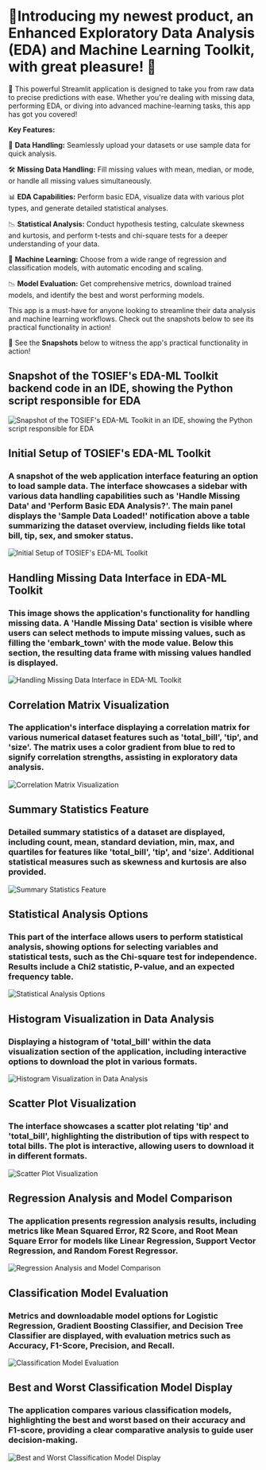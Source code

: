 # **🚀Introducing my newest product, an Enhanced Exploratory Data Analysis (EDA) and Machine Learning Toolkit, with great pleasure!  🚀**

🌟 This powerful Streamlit application is designed to take you from raw data to precise predictions with ease. Whether you're dealing with missing data, performing EDA, or diving into advanced machine-learning tasks, this app has got you covered!

**Key Features:**

📂 **Data Handling:** Seamlessly upload your datasets or use sample data for quick analysis.

🛠️ **Missing Data Handling:** Fill missing values with mean, median, or mode, or handle all missing values simultaneously.

📊 **EDA Capabilities:** Perform basic EDA, visualize data with various plot types, and generate detailed statistical analyses.

📉 **Statistical Analysis:** Conduct hypothesis testing, calculate skewness and kurtosis, and perform t-tests and chi-square tests for a deeper understanding of your data.

🧮 **Machine Learning:** Choose from a wide range of regression and classification models, with automatic encoding and scaling.

📉 **Model Evaluation:** Get comprehensive metrics, download trained models, and identify the best and worst performing models.

This app is a must-have for anyone looking to streamline their data analysis and machine learning workflows. Check out the snapshots below to see its practical functionality in action!

🔗 See the **Snapshots** below to witness the app's practical functionality in action!



## Snapshot of the  TOSIEF's EDA-ML Toolkit backend code in an IDE, showing the Python script responsible for EDA
![Snapshot of the  TOSIEF's EDA-ML Toolkit in an IDE, showing the Python script responsible for EDA](Screenshots/1.png)

## **Initial Setup of TOSIEF's EDA-ML Toolkit**
### **A snapshot of the web application interface featuring an option to load sample data. The interface showcases a sidebar with various data handling capabilities such as 'Handle Missing Data' and 'Perform Basic EDA Analysis?'. The main panel displays the 'Sample Data Loaded!' notification above a table summarizing the dataset overview, including fields like total bill, tip, sex, and smoker status.**
![Initial Setup of TOSIEF's EDA-ML Toolkit](Screenshots/2.png)


## Handling Missing Data Interface in EDA-ML Toolkit
### **This image shows the application's functionality for handling missing data. A 'Handle Missing Data' section is visible where users can select methods to impute missing values, such as filling the 'embark_town' with the mode value. Below this section, the resulting data frame with missing values handled is displayed.**
![Handling Missing Data Interface in EDA-ML Toolkit](Screenshots/3.png)


## Correlation Matrix Visualization
### **The application's interface displaying a correlation matrix for various numerical dataset features such as 'total_bill', 'tip', and 'size'. The matrix uses a color gradient from blue to red to signify correlation strengths, assisting in exploratory data analysis.**
![Correlation Matrix Visualization](Screenshots/4.png)

## Summary Statistics Feature
### **Detailed summary statistics of a dataset are displayed, including count, mean, standard deviation, min, max, and quartiles for features like 'total_bill', 'tip', and 'size'. Additional statistical measures such as skewness and kurtosis are also provided.**
![Summary Statistics Feature](Screenshots/5.png)

## Statistical Analysis Options
### **This part of the interface allows users to perform statistical analysis, showing options for selecting variables and statistical tests, such as the Chi-square test for independence. Results include a Chi2 statistic, P-value, and an expected frequency table.**
![Statistical Analysis Options](Screenshots/6.png)

## Histogram Visualization in Data Analysis
### **Displaying a histogram of 'total_bill' within the data visualization section of the application, including interactive options to download the plot in various formats.**
![Histogram Visualization in Data Analysis](Screenshots/7.png)


## Scatter Plot Visualization
### **The interface showcases a scatter plot relating 'tip' and 'total_bill', highlighting the distribution of tips with respect to total bills. The plot is interactive, allowing users to download it in different formats.**
![Scatter Plot Visualization](Screenshots/8.png)


## Regression Analysis and Model Comparison
### **The application presents regression analysis results, including metrics like Mean Squared Error, R2 Score, and Root Mean Square Error for models like Linear Regression, Support Vector Regression, and Random Forest Regressor.**
![Regression Analysis and Model Comparison](Screenshots/9.png)


## Classification Model Evaluation
### **Metrics and downloadable model options for Logistic Regression, Gradient Boosting Classifier, and Decision Tree Classifier are displayed, with evaluation metrics such as Accuracy, F1-Score, Precision, and Recall.**
![Classification Model Evaluation](Screenshots/10.png)


## Best and Worst Classification Model Display
### **The application compares various classification models, highlighting the best and worst based on their accuracy and F1-score, providing a clear comparative analysis to guide user decision-making.**
![Best and Worst Classification Model Display](Screenshots/11.png)

